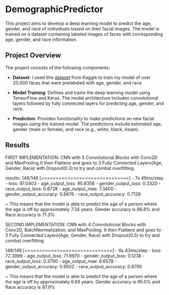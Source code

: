 # DemographicPredictor

This project aims to develop a deep learning model to predict the age, gender, and race of individuals based on their facial images. The model is trained on a dataset containing labeled images of faces with corresponding age, gender, and race information.

## Project Overview

The project consists of the following components:

- **Dataset**: I used this [dataset](https://www.kaggle.com/datasets/jangedoo/utkface-new/data) from Kaggle to train my model of over 20,000 faces that were prelabeled with age, gender, and race
  
- **Model Training**: Defines and trains the deep learning model using TensorFlow and Keras. The model architecture includes convolutional layers followed by fully connected layers for predicting age, gender, and race.

- **Prediction**: Provides functionality to make predictions on new facial images using the trained model. The predictions include estimated age, gender (male or female), and race (e.g., white, black, Asian).

## Results

FIRST IMPLEMENTATION:
CNN with 3 Convolutional Blocks with Conv2D and MaxPooling.It then Flattens and goes to 3 Fully Connected Layers(Age, Gender, Race) with Dropout(0.3) to try and combat overfitting.

results:
148/148 [==============================] - 7s 49ms/step - loss: 97.0403 - age_output_loss: 95.8356 - gender_output_loss: 0.3320 - race_output_loss: 0.8728 - age_output_mae: 7.3400 - gender_output_accuracy: 0.8676 - race_output_accuracy: 0.7128

~ This means that the model is able to predict the age of a person where the age is off by approximately 7.34 years. Gender accuracy is 86.8% and Race accuracy is 71.3%

SECOND IMPLEMENTATION:
CNN with 4 Convolutional Blocks with Conv2D, BatchNormalization, and MaxPooling. It then Flattens and goes to 3 Fully Connected Layers(Age, Gender, Race) with Dropout(0.5) to try and combat overfitting.

148/148 [==============================] - 6s 43ms/step - loss: 72.3999 - age_output_loss: 71.8970 - gender_output_loss: 0.1238 - race_output_loss: 0.3790 - age_output_mae: 6.6578 - gender_output_accuracy: 0.9502 - race_output_accuracy: 0.8790

~ This means that the model is able to predict the age of a person where the age is off by approximately 6.66 years. Gender accuracy is 95.0% and Race accuracy is 87.9%
